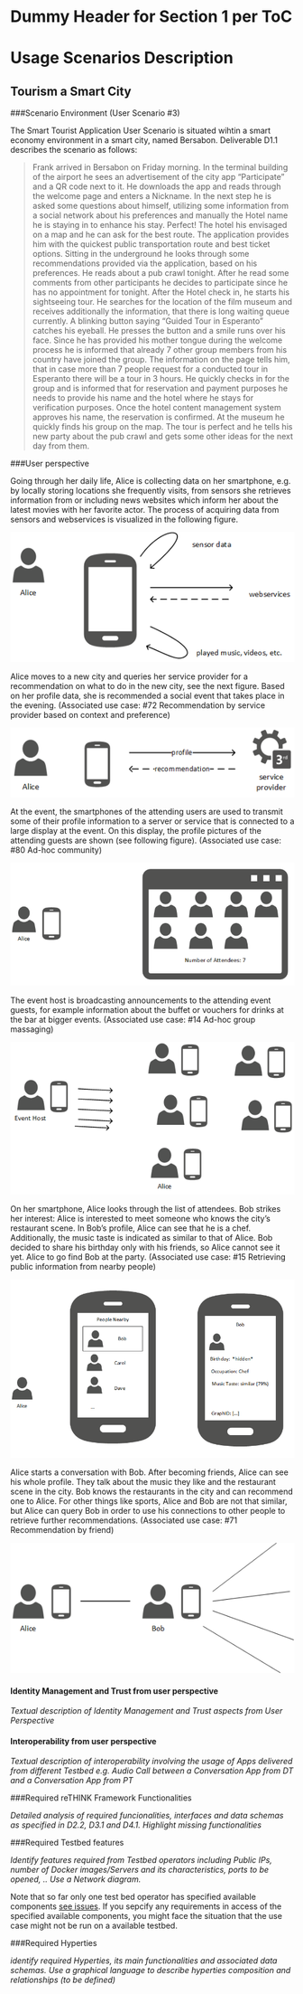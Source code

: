 
Dummy Header for Section 1 per ToC
==================================

Usage Scenarios Description
===========================

Tourism a Smart City
----------------------------------

###Scenario Environment (User Scenario #3)

The Smart Tourist Application User Scenario is situated wihtin a smart economy environment in a smart city, named Bersabon. Deliverable D1.1 describes the scenario as follows:

> Frank arrived in Bersabon on Friday morning. In the terminal building of the airport he sees an advertisement of the city app “Participate” and a QR code next to it. He downloads the app and reads through the welcome page and enters a Nickname. In the next step he is asked some questions about himself, utilizing some information from a social network about his preferences and manually the Hotel name he is staying in to enhance his stay. Perfect! The hotel his envisaged on a map and he can ask for the best route. The application provides him with the quickest public transportation route and best ticket options. Sitting in the underground he looks through some recommendations provided via the application, based on his preferences. He reads about a pub crawl tonight. After he read some comments from other participants he decides to participate since he has no appointment for tonight. After the Hotel check in, he starts his sightseeing tour. He searches for the location of the film museum and receives additionally the information, that there is long waiting queue currently. A blinking button saying “Guided Tour in Esperanto” catches his eyeball. He presses the button and a smile runs over his face. Since he has provided his mother tongue during the welcome process he is informed that already 7 other group members from his country have joined the group. The information on the page tells him, that in case more than 7 people request for a conducted tour in Esperanto there will be a tour in 3 hours. He quickly checks in for the group and is informed that for reservation and payment purposes he needs to provide his name and the hotel where he stays for verification purposes. Once the hotel content management system approves his name, the reservation is confirmed. At the museum he quickly finds his group on the map. The tour is perfect and he tells his new party about the pub crawl and gets some other ideas for the next day from them.

###User perspective

Going through her daily life, Alice is collecting data on her smartphone, e.g. by  locally storing locations she frequently visits, from sensors she retrieves information from or including news websites which inform her about the latest movies with her favorite actor. The process of acquiring data from sensors and webservices is visualized in the following figure.

![ContextData](01-ContextData.png)
 
Alice moves to a new city and queries her service provider for a recommendation on what to do in the new city, see the next figure. Based on her profile data, she is recommended a social event that takes place in the evening. (Associated use case: #72 Recommendation by service provider based on context and preference)

![RecommendationServiceProvider](02-RecServiceProvider.png)
 
At the event, the smartphones of the attending users are used to transmit some of their profile information to a server or service that is connected to a large display at the event. On this display, the profile pictures of the attending guests are shown (see following figure). (Associated use case: #80 Ad-hoc community)
 
![PartyScreen](03-PartyScreen.png)
 
The event host is broadcasting announcements to the attending event guests, for example information about the buffet or vouchers for drinks at the bar at bigger events. (Associated use case: #14 Ad-hoc group massaging)

![GroupMessage](04-GroupMessage.png)
 
On her smartphone, Alice looks through the list of attendees. Bob strikes her interest: Alice is interested to meet someone who knows the city’s restaurant scene. In Bob’s profile, Alice can see that he is a chef. Additionally, the music taste is indicated as similar to that of Alice. Bob decided to share his birthday only with his friends, so Alice cannot see it yet. Alice to go find Bob at the party. (Associated use case: #15 Retrieving public information from nearby people)

![RetrievePublicInformation](05-RetrievePublicInformation.png)
 
Alice starts a conversation with Bob. After becoming friends, Alice can see his whole profile. They talk about the music they like and the restaurant scene in the city. Bob knows the restaurants in the city and can recommend one to Alice. For other things like sports, Alice and Bob are not that similar, but Alice can query Bob in order to use his connections to other people to retrieve further recommendations. (Associated use case: #71 Recommendation by friend)

![RecommendationFriend](06-RecFriend.png)


#### Identity Management and Trust from user perspective

*Textual description of Identity Management and Trust aspects from User Perspective*

#### Interoperability from user perspective

*Textual description of interoperability involving the usage of Apps delivered from different Testbed e.g. Audio Call between a Conversation App from DT and a Conversation App from PT*

###Required reTHINK Framework Functionalities

*Detailed analysis of required funcionalities, interfaces and data schemas as specified in D2.2, D3.1 and D4.1. Highlight missing functionalities*

###Required Testbed features


*Identify features required from Testbed operators including Public IPs, number of Docker images/Servers and its characteristics, ports to be opened, .. Use a Network diagram.*

Note that so far only one test bed operator has specified available components [see issues](https://github.com/reTHINK-project/testbeds/issues?utf8=✓&q=is%3Aissue+Constraints+of+Test+Bed+Operators+).  If you sepcify any requirements in access of the specified available components, you might face the situation that the use case might not be run on a available testbed.

###Required Hyperties


*identify required Hyperties, its main functionalities and associated data schemas. Use a graphical language to describe hyperties composition and relationships (to be defined)*



